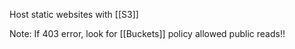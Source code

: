 Host static websites with [[S3]]

Note: If 403 error, look for [[Buckets]] policy allowed public reads!!
